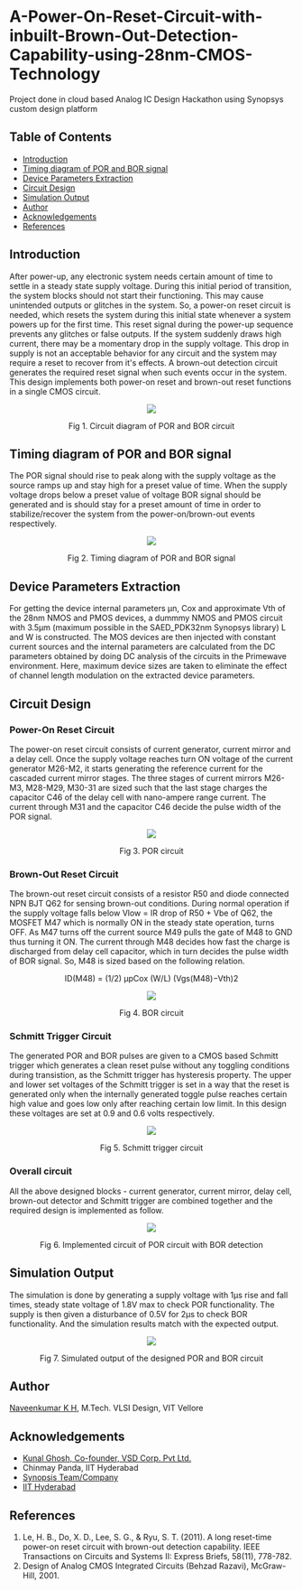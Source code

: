 # A-Power-On-Reset-Circuit-with-inbuilt-Brown-Out-Detection-Capability-using-28nm-CMOS-Technology
Project done in cloud based Analog IC Design Hackathon using Synopsys custom design platform

## Table of Contents

- [Introduction](https://github.com/Naveenkumar-kh/A-Power-On-Reset-Circuit-with-inbuilt-Brown-Out-Detection-Capability-using-CMOS/blob/main/README.md#introduction)
- [Timing diagram of POR and BOR signal](https://github.com/Naveenkumar-kh/A-Power-On-Reset-Circuit-with-inbuilt-Brown-Out-Detection-Capability-using-CMOS/edit/main/README.md#timing-diagram-of-por-and-bor-signal)
- [Device Parameters Extraction](https://github.com/Naveenkumar-kh/A-Power-On-Reset-Circuit-with-inbuilt-Brown-Out-Detection-Capability-using-CMOS/edit/main/README.md#device-parameters-extraction)
- [Circuit Design](https://github.com/Naveenkumar-kh/A-Power-On-Reset-Circuit-with-inbuilt-Brown-Out-Detection-Capability-using-CMOS/edit/main/README.md#device-parameters-extraction)
- [Simulation Output](https://github.com/Naveenkumar-kh/A-Power-On-Reset-Circuit-with-inbuilt-Brown-Out-Detection-Capability-using-CMOS/edit/main/README.md#simulation-output)
- [Author](https://github.com/Naveenkumar-kh/A-Power-On-Reset-Circuit-with-inbuilt-Brown-Out-Detection-Capability-using-CMOS/edit/main/README.md#author)
- [Acknowledgements](https://github.com/Naveenkumar-kh/A-Power-On-Reset-Circuit-with-inbuilt-Brown-Out-Detection-Capability-using-CMOS/edit/main/README.md#acknowledgements)
- [References](https://github.com/Naveenkumar-kh/A-Power-On-Reset-Circuit-with-inbuilt-Brown-Out-Detection-Capability-using-CMOS/edit/main/README.md#references)

## Introduction

After power-up, any electronic system needs certain amount of time to settle in a steady state supply voltage. During this initial period of transition, the system blocks should not start their functioning. This may cause unintended outputs or glitches in the system. So, a power-on reset circuit is needed, which resets the system during this initial state whenever a system powers up for the first time. This reset signal during the power-up sequence prevents any glitches or false outputs. If the system suddenly draws high current, there may be a momentary drop in the supply voltage. This drop in supply is not an acceptable behavior for any circuit and the system may require a reset to recover from it's effects. A brown-out detection circuit generates the required reset signal when such events occur in the system. This design implements both power-on reset and brown-out reset functions in a single CMOS circuit.

<p align="center">
<img src="https://user-images.githubusercontent.com/59077160/156010051-233cb14a-0633-4666-9d93-5c246ef6a79e.jpg">
</p>
<p align="center">
Fig 1. Circuit diagram of POR and BOR circuit
</p>

## Timing diagram of POR and BOR signal

The POR signal should rise to peak along with the supply voltage as the source ramps up and stay high for a preset value of time. When the supply voltage drops below a preset value of voltage BOR signal should be generated and is should stay for a preset amount of time in order to stabilize/recover the system from the power-on/brown-out events respectively. 

<p align="center">
<img src="https://user-images.githubusercontent.com/59077160/156047687-7b7d32fb-a69a-4de2-9b2c-d7d704e6fc44.jpg">
</p>
<p align="center">
Fig 2. Timing diagram of POR and BOR signal
</p>

## Device Parameters Extraction

For getting the device internal parameters µn, Cox and approximate Vth of the 28nm NMOS and PMOS devices, a dummmy NMOS and PMOS circuit with 3.5µm (maximum possible in the SAED_PDK32nm Synopsys library) L and W is constructed. The MOS devices are then injected with constant current sources and the internal parameters are calculated from the DC parameters obtained by doing DC analysis of the circuits in the Primewave environment. Here, maximum device sizes are taken to eliminate the effect of channel length modulation on the extracted device parameters.

## Circuit Design

### Power-On Reset Circuit

The power-on reset circuit consists of current generator, current mirror and a delay cell. Once the supply voltage reaches turn ON voltage of the current generator M26-M2, it starts generating the reference current for the cascaded current mirror stages. The three stages of current mirrors M26-M3, M28-M29, M30-31 are sized such that the last stage charges the capacitor C46 of the delay cell with nano-ampere range current. The current through M31 and the capacitor C46 decide the pulse width of the POR signal.

<p align="center">
<img src="https://user-images.githubusercontent.com/59077160/156036821-b3729fc0-4591-48e8-9cdb-22e06c08dacb.jpg">
</p>
<p align="center">
Fig 3. POR circuit
</p>

### Brown-Out Reset Circuit

The brown-out reset circuit consists of a resistor R50 and diode connected NPN BJT Q62 for sensing brown-out conditions. During normal operation if the supply voltage falls below Vlow = IR drop of R50 + Vbe of Q62, the MOSFET M47 which is normally ON in the steady state operation, turns OFF. As M47 turns off the current source M49 pulls the gate of M48 to GND thus turning it ON. The current through M48 decides how fast the charge is discharged from delay cell capacitor, which in turn decides the pulse width of BOR signal. So, M48 is sized based on the following relation. 

<p align="center">
ID(M48) = (1/2) µpCox (W/L) (Vgs(M48)−Vth)2

<p align="center">
<img src="https://user-images.githubusercontent.com/59077160/156040906-5155ceaf-d868-4a92-844d-668c0c9da53d.jpg">
</p>
<p align="center">
Fig 4. BOR circuit
</p>

### Schmitt Trigger Circuit

The generated POR and BOR pulses are given to a CMOS based Schmitt trigger which generates a clean reset pulse without any toggling conditions during transistion, as the Schmitt trigger has hysteresis property. The upper and lower set voltages of the Schmitt trigger is set in a way that the reset is generated only when the internally generated toggle pulse reaches certain high value and goes low only after reaching certain low limit. In this design these voltages are set at 0.9 and 0.6 volts respectively.

<p align="center">
<img src="https://user-images.githubusercontent.com/59077160/156045749-77a48a02-05ae-4a4c-bdd9-624ce9129e37.jpg">
</p>
<p align="center">
Fig 5. Schmitt trigger circuit
</p>

### Overall circuit

All the above designed blocks - current generator, current mirror, delay cell, brown-out detector and Schmitt trigger are combined together and the required design is implemented as follow.

<p align="center">
<img src="https://user-images.githubusercontent.com/59077160/156046407-486ba96c-b5f8-438c-b0cd-9126bc176ed1.jpg">
</p>
<p align="center">
Fig 6. Implemented circuit of POR circuit with BOR detection
</p>

## Simulation Output

The simulation is done by generating a supply voltage with 1µs rise and fall times, steady state voltage of 1.8V max to check POR functionality. The supply is then given a disturbance of 0.5V for 2µs to check BOR functionality. And the simulation results match with the expected output.

<p align="center">
<img src="https://user-images.githubusercontent.com/59077160/156047290-314a0e19-7909-4d5f-950d-8532e2be0b83.jpg">
</p>
<p align="center">
Fig 7. Simulated output of the designed POR and BOR circuit
</p>

## Author

[Naveenkumar K H](www.linkedin.com/in/naveenkumar-kh), M.Tech. VLSI Design, VIT Vellore 

## Acknowledgements

- [Kunal Ghosh, Co-founder, VSD Corp. Pvt Ltd.](https://www.linkedin.com/in/kunal-ghosh-vlsisystemdesign-com-28084836)
- Chinmay Panda, IIT Hyderabad
- [Synopsis Team/Company](synopsys.com/company/contact-synopsys/office-locations/india/about-synopsys-india.html)
- [IIT Hyderabad](https://www.iith.ac.in/events/2022/02/15/Cloud-Based-Analog-IC-Design-Hackathon/)

## References

1. Le, H. B., Do, X. D., Lee, S. G., & Ryu, S. T. (2011). A long reset-time power-on reset circuit with brown-out detection capability. IEEE Transactions on Circuits and Systems II: Express Briefs, 58(11), 778-782.<br/>
2. Design of Analog CMOS Integrated Circuits (Behzad Razavi), McGraw-Hill, 2001.

